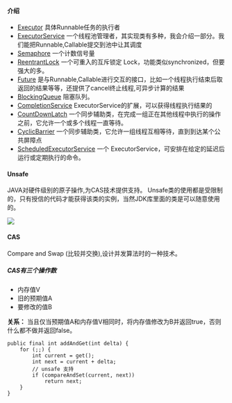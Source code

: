 #### 介绍

- [Executor](executor.md) 具体Runnable任务的执行者
- [ExecutorService](executorService.md) 一个线程池管理者，其实现类有多种，我会介绍一部分。我们能把Runnable,Callable提交到池中让其调度
- [Semaphore](semaphore.md) 一个计数信号量
- [ReentrantLock](reentrantLock.md) 一个可重入的互斥锁定 Lock，功能类似synchronized，但要强大的多。
- [Future](future.md) 是与Runnable,Callable进行交互的接口，比如一个线程执行结束后取返回的结果等等，还提供了cancel终止线程,可异步计算的结果
- [BlockingQueue](blockingQueue.md) 阻塞队列。
- [CompletionService](completionService.md) ExecutorService的扩展，可以获得线程执行结果的
- [CountDownLatch](countDownLatch.md) 一个同步辅助类，在完成一组正在其他线程中执行的操作之前，它允许一个或多个线程一直等待。 
- [CyclicBarrier](cyclicBarrier.md) 一个同步辅助类，它允许一组线程互相等待，直到到达某个公共屏障点 
- [ScheduledExecutorService](scheduledExecutorService.md) 一个 ExecutorService，可安排在给定的延迟后运行或定期执行的命令。

#### Unsafe
JAVA对硬件级别的原子操作,为CAS技术提供支持。
Unsafe类的使用都是受限制的，只有授信的代码才能获得该类的实例，当然JDK库里面的类是可以随意使用的。

![](../image/unsafe.png)


#### CAS
Compare and Swap (比较并交换),设计并发算法时的一种技术。

##### CAS有三个操作数
- 内存值V
- 旧的预期值A
- 要修改的值B

**关系：** 当且仅当预期值A和内存值V相同时，将内存值修改为B并返回true，否则什么都不做并返回false。

    public final int addAndGet(int delta) {
        for (;;) {
            int current = get();
            int next = current + delta;
            // unsafe 支持
            if (compareAndSet(current, next))
                return next;
        }
    }
